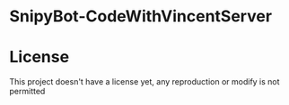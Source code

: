# SnipyBot-CodeWithVincentServer

# License
This project doesn't have a license yet, any reproduction or modify is not permitted
